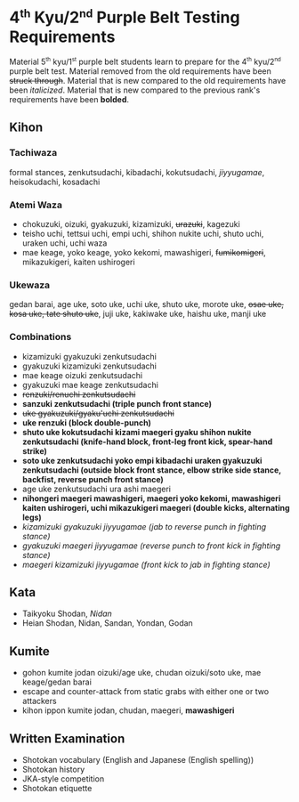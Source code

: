 <!-- markdownlint-disable no-inline-html -->
# 4<sup><small>th</small></sup> Kyu/2<sup><small>nd</small></sup> Purple Belt Testing Requirements

Material 5<sup><small>th</small></sup> kyu/1<sup><small>st</small></sup> purple belt students learn to prepare for
the 4<sup><small>th</small></sup> kyu/2<sup><small>nd</small></sup> purple belt test.
Material removed from the old requirements have been ~~struck through~~.
Material that is new compared to the old requirements have been *italicized*.
Material that is new compared to the previous rank's requirements have been **bolded**.

## Kihon

### Tachiwaza

formal stances, zenkutsudachi, kibadachi, kokutsudachi, *jiyyugamae*, heisokudachi, kosadachi

### Atemi Waza

* chokuzuki, oizuki, gyakuzuki, kizamizuki, ~~urazuki~~, kagezuki
* teisho uchi, tettsui uchi, empi uchi, shihon nukite uchi, shuto uchi, uraken uchi, uchi waza
* mae keage, yoko keage, yoko kekomi, mawashigeri, ~~fumikomigeri~~, mikazukigeri, kaiten ushirogeri

### Ukewaza

gedan barai, age uke, soto uke, uchi uke, shuto uke, morote uke, ~~osae uke, kosa uke, tate shuto uke~~, juji uke, kakiwake uke, haishu uke, manji uke

### Combinations

* kizamizuki gyakuzuki zenkutsudachi
* gyakuzuki kizamizuki zenkutsudachi
* mae keage oizuki zenkutsudachi
* gyakuzuki mae keage zenkutsudachi
* ~~renzuki/renuchi zenkutsudachi~~
* **sanzuki zenkutsudachi (triple punch front stance)**
* ~~uke gyakuzuki/gyaku'uchi zenkutsudachi~~
* **uke renzuki (block double-punch)**
* **shuto uke kokutsudachi kizami maegeri gyaku shihon nukite zenkutsudachi (knife-hand block, front-leg front kick, spear-hand strike)**
* **soto uke zenkutsudachi yoko empi kibadachi uraken gyakuzuki zenkutsudachi (outside block front stance, elbow strike side stance, backfist, reverse punch front stance)**
* age uke zenkutsudachi ura ashi maegeri
* **nihongeri maegeri mawashigeri, maegeri yoko kekomi, mawashigeri kaiten ushirogeri, uchi mikazukigeri maegeri (double kicks, alternating legs)**
* *kizamizuki gyakuzuki jiyyugamae (jab to reverse punch in fighting stance)*
* *gyakuzuki maegeri jiyyugamae (reverse punch to front kick in fighting stance)*
* *maegeri kizamizuki jiyyugamae (front kick to jab in fighting stance)*

## Kata

* Taikyoku Shodan, *Nidan*
* Heian Shodan, Nidan, Sandan, Yondan, Godan

## Kumite

* gohon kumite jodan oizuki/age uke, chudan oizuki/soto uke, mae keage/gedan barai
* escape and counter-attack from static grabs with either one or two attackers
* kihon ippon kumite jodan, chudan, maegeri, **mawashigeri**

## Written Examination

* Shotokan vocabulary (English and Japanese (English spelling))
* Shotokan history
* JKA-style competition
* Shotokan etiquette
